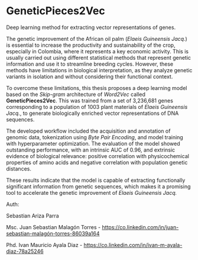 # GeneticPieces2Vec
Deep learning method for extracting vector representations of genes.

The genetic improvement of the African oil palm (*Elaeis Guineensis Jacq.*) is essential to increase the productivity and sustainability of the crop, especially in Colombia, where it represents a key economic activity. This is usually carried out using different statistical methods that represent genetic information and use it to streamline breeding cycles. However, these methods have limitations in biological interpretation, as they analyze genetic variants in isolation and without considering their functional context.

To overcome these limitations, this thesis proposes a deep learning model based on the *Skip-gram* architecture of *Word2Vec* called **GeneticPieces2Vec**. This was trained from a set of 3,236,681 genes corresponding to a population of 1003 plant materials of *Elaeis Guineensis Jacq.*, to generate biologically enriched vector representations of DNA sequences.

The developed workflow included the acquisition and annotation of genomic data, tokenization using *Byte Pair Encoding*, and model training with hyperparameter optimization. The evaluation of the model showed outstanding performance, with an intrinsic AUC of 0.96, and extrinsic evidence of biological relevance: positive correlation with physicochemical properties of amino acids and negative correlation with population genetic distances.

These results indicate that the model is capable of extracting functionally significant information from genetic sequences, which makes it a promising tool to accelerate the genetic improvement of *Elaeis Guineensis Jacq.*


Auth:

Sebastian Ariza Parra

Msc. Juan Sebastian Malagón Torres - https://co.linkedin.com/in/juan-sebastian-malagón-torres-86039a164

Phd. Ivan Mauricio Ayala Diaz  - https://co.linkedin.com/in/ivan-m-ayala-diaz-78a25246
